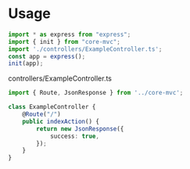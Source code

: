 # Usage

```ts
import * as express from "express";
import { init } from "core-mvc";
import './controllers/ExampleController.ts';
const app = express();
init(app);
```

controllers/ExampleController.ts
```ts
import { Route, JsonResponse } from '../core-mvc';

class ExampleController {
    @Route("/")
    public indexAction() {
        return new JsonResponse({
            success: true,
        });
    }
}
```